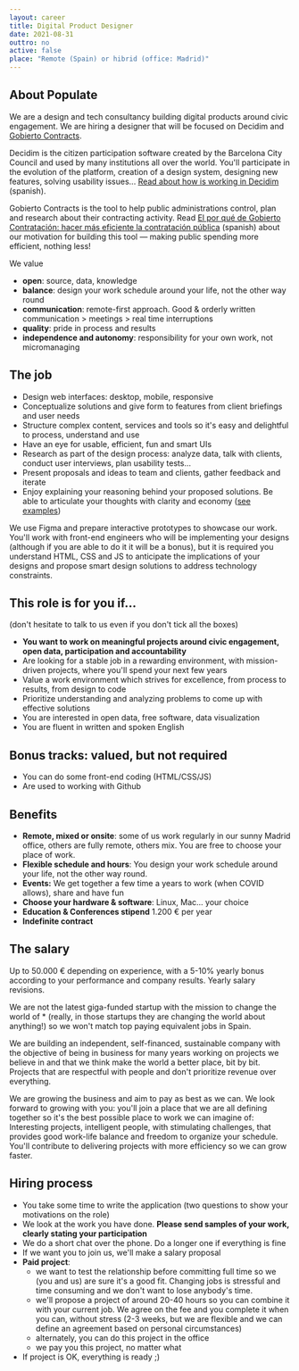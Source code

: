 ```yaml
---
layout: career
title: Digital Product Designer
date: 2021-08-31
outtro: no
active: false
place: "Remote (Spain) or hibrid (office: Madrid)"
---
```



## About Populate

We are a design and tech consultancy building digital products around civic engagement. We are hiring a designer that will be focused on Decidim and [Gobierto Contracts](https://contratos.gobierto.es).

Decidim is the citizen participation software created by the Barcelona City Council and used by many institutions all over the world. You'll participate in the evolution of the platform, creation of a design system, designing new features, solving usability issues... [Read about how is working in Decidim](https://gobierto.es/blog/20180123-decidim-diseno-populate.html#c%C3%B3mo-se-trabaja-en-decidim) (spanish).

Gobierto Contracts is the tool to help public administrations control, plan and research about their contracting activity. Read [El por qué de Gobierto Contratación: hacer más eficiente la contratación pública](https://gobierto.es/blog/20210527-gobierto-contratacion.html) (spanish) about our motivation for building this tool — making public spending more efficient, nothing less!

We value

- **open**: source, data, knowledge
- **balance**: design your work schedule around your life, not the other way round
- **communication**: remote-first approach. Good & orderly written communication > meetings > real time interruptions
- **quality**: pride in process and results
- **independence and autonomy**: responsibility for your own work, not micromanaging


## The job

- Design web interfaces: desktop, mobile, responsive
- Conceptualize solutions and give form to features from client briefings and user needs
- Structure complex content, services and tools so it's easy and delightful to process, understand and use
- Have an eye for usable, efficient, fun and smart UIs
- Research as part of the design process: analyze data, talk with clients, conduct user interviews, plan usability tests...
- Present proposals and ideas to team and clients, gather feedback and iterate
- Enjoy explaining your reasoning behind your proposed solutions. Be able to articulate your thoughts with clarity and economy ([see](https://github.com/decidim/decidim/issues/7894#issuecomment-828472736) [examples](https://github.com/decidim/decidim/issues/3843))

We use Figma and prepare interactive prototypes to showcase our work. You'll work with front-end engineers who will be implementing your designs (although if you are able to do it it will be a bonus), but it is required you understand HTML, CSS and JS to anticipate the implications of your designs and propose smart design solutions to address technology constraints.

## This role is for you if...

(don't hesitate to talk to us even if you don't tick all the boxes)

- **You want to work on meaningful projects around civic engagement, open data, participation and accountability**
- Are looking for a stable job in a rewarding environment, with mission-driven projects, where you'll spend your next few years
- Value a work environment which strives for excellence, from process to results, from design to code
- Prioritize understanding and analyzing problems to come up with effective solutions
- You are interested in open data, free software, data visualization
- You are fluent in written and spoken English

## Bonus tracks: valued, but not required

- You can do some front-end coding (HTML/CSS/JS)
- Are used to working with Github


## Benefits

- **Remote, mixed or onsite**: some of us work regularly in our sunny Madrid office, others are fully remote, others mix. You are free to choose your place of work.
- **Flexible schedule and hours**: You design your work schedule around your life, not the other way round.
- **Events:** We get together a few time a years to work (when COVID allows), share and have fun
- **Choose your hardware & software**: Linux, Mac... your choice
- **Education & Conferences stipend** 1.200 € per year
- **Indefinite contract**


## The salary

Up to 50.000 € depending on experience, with a 5-10% yearly bonus according to your performance and company results. Yearly salary revisions.

We are not the latest giga-funded startup with the mission to change the world of * (really, in those startups they are changing the world about anything!) so we won't match top paying equivalent jobs in Spain.

We are building an independent, self-financed, sustainable company with the objective of being in business for many years working on projects we believe in and that we think make the world a better place, bit by bit. Projects that are respectful with people and don't prioritize revenue over everything.

We are growing the business and aim to pay as best as we can. We look forward to growing with you: you'll join a place that we are all defining together so it's the best possible place to work we can imagine of: Interesting projects, intelligent people, with stimulating challenges, that provides good work-life balance and freedom to organize your schedule. You'll contribute to delivering projects with more efficiency so we can grow faster.



## Hiring process

- You take some time to write the application (two questions to show your motivations on the role)
- We look at the work you have done. **Please send samples of your work, clearly stating your participation**
- We do a short chat over the phone. Do a longer one if everything is fine
- If we want you to join us, we'll make a salary proposal
- **Paid project**:
  - we want to test the relationship before committing full time so we (you and us) are sure it's a good fit. Changing jobs is stressful and time consuming and we don't want to lose anybody's time.
  - we'll propose a project of around 20-40 hours so you can combine it with your current job. We agree on the fee and you complete it when you can, without stress (2-3 weeks, but we are flexible and we can define an agreement based on personal circumstances)
  - alternately, you can do this project in the office
  - we pay you this project, no matter what
- If project is OK, everything is ready ;)


